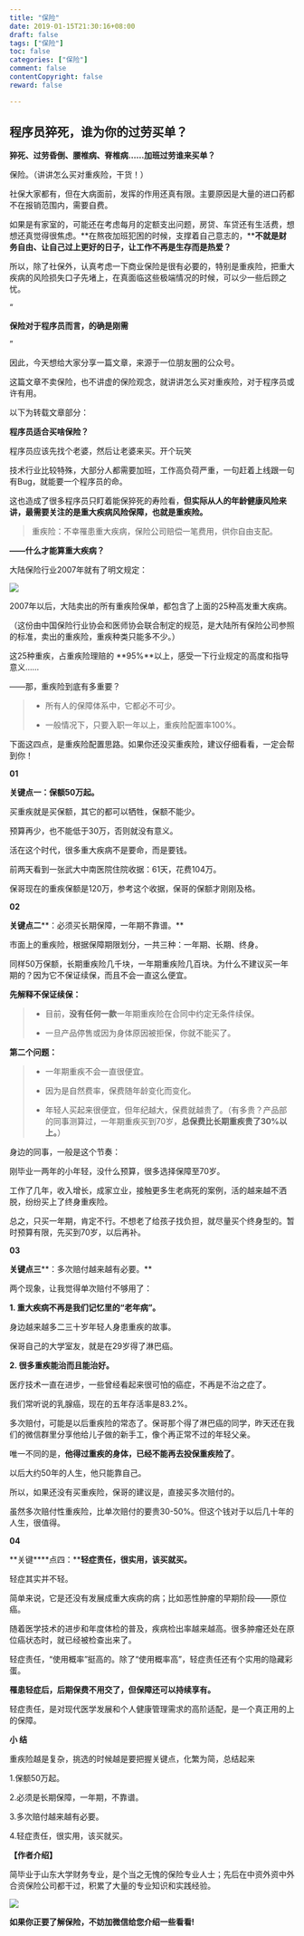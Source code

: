 ```yaml
---
title: "保险"
date: 2019-01-15T21:30:16+08:00
draft: false
tags: ["保险"]
toc: false
categories: ["保险"]
comment: false
contentCopyright: false
reward: false

---
```



## 程序员猝死，谁为你的过劳买单？


**猝死、过劳昏倒、腰椎病、脊椎病……加班过劳谁来买单？**

  

保险。（讲讲怎么买对重疾险，干货！）

  

社保大家都有，但在大病面前，发挥的作用还真有限。主要原因是大量的进口药都不在报销范围内，需要自费。  

如果是有家室的，可能还在考虑每月的定额支出问题，房贷、车贷还有生活费，想想还真觉得很焦虑。**在熬夜加班犯困的时候，支撑着自己意志的，****不就是财务自由、让自己过上更好的日子，让工作不再是生存而是热爱？**

所以，除了社保外，认真考虑一下商业保险是很有必要的，特别是重疾险，把重大疾病的风险损失口子先堵上，在真面临这些极端情况的时候，可以少一些后顾之忧。

  

“

**保险对于程序员而言，的确是刚需**

”

  

  

因此，今天想给大家分享一篇文章，来源于一位朋友圈的公众号。


这篇文章不卖保险，也不讲虚的保险观念，就讲讲怎么买对重疾险，对于程序员或许有用。

  

以下为转载文章部分：

**程序员适合买啥保险？**  

  

程序员应该先找个老婆，然后让老婆来买。开个玩笑

  

技术行业比较特殊，大部分人都需要加班，工作高负荷严重，一句赶着上线跟一句有Bug，就能要一个程序员的命。  

这也造成了很多程序员只盯着能保猝死的寿险看，**但实际从人的年龄健康风险来讲，最需要关注的是重大疾病风险保障，也就是重疾险。**

  

> 重疾险：不幸罹患重大疾病，保险公司赔偿一笔费用，供你自由支配。

  

**——什么才能算重大疾病？**

  

大陆保险行业2007年就有了明文规定：

  

![](/image/zhongji.webp)

2007年以后，大陆卖出的所有重疾险保单，都包含了上面的25种高发重大疾病。

（这份由中国保险行业协会和医师协会联合制定的规范，是大陆所有保险公司参照的标准，卖出的重疾险，重疾种类只能多不少。）

  

这25种重疾，占重疾险理赔的 **95%**以上，感受一下行业规定的高度和指导意义……

  

  

——那，重疾险到底有多重要？

  

> -   所有人的保障体系中，它都必不可少。
>     
>       
>     
> -   一般情况下，只要入职一年以上，重疾险配置率100%。
>     

  

下面这四点，是重疾险配置思路。如果你还没买重疾险，建议仔细看看，一定会帮到你！

  

**01**

**关键点一：保额50万起。**

  

买重疾就是买保额，其它的都可以牺牲，保额不能少。

  

预算再少，也不能低于30万，否则就没有意义。

  

活在这个时代，很多重大疾病不是要命，而是要钱。

  

前两天看到一张武大中南医院住院收据：61天，花费104万。

  

保哥现在的重疾保额是120万，参考这个收据，保哥的保额才刚刚及格。

  

**02**

**关键点二****：必须买长期保障，一年期不靠谱。**

  

市面上的重疾险，根据保障期限划分，一共三种：一年期、长期、终身。

  

同样50万保额，长期重疾险几千块，一年期重疾险几百块。为什么不建议买一年期的？因为它不保证续保，而且不会一直这么便宜。

  

**先解释不保证续保：**

> -   目前，**没有任何一款**一年期重疾险在合同中约定无条件续保。  
>     
> -   一旦产品停售或因为身体原因被拒保，你就不能买了。  
>     

  

**第二个问题：**

> -   一年期重疾不会一直很便宜。
>     
> -   因为是自然费率，保费随年龄变化而变化。  
>     
> -   年轻人买起来很便宜，但年纪越大，保费就越贵了。（有多贵？产品部的同事测算过，一年期重疾买到70岁，**总保费比长期重疾贵了30%以上。**）
>     

  

身边的同事，一般是这个节奏：

  

刚毕业一两年的小年轻，没什么预算，很多选择保障至70岁。

工作了几年，收入增长，成家立业，接触更多生老病死的案例，活的越来越不洒脱，纷纷买上了终身重疾险。

  

总之，只买一年期，肯定不行。不想老了给孩子找负担，就尽量买个终身型的。暂时预算有限，先买到70岁，以后再补。

  

**03**

**关键点三****：多次赔付越来越有必要。**

  

两个现象，让我觉得单次赔付不够用了：  

  

**1. 重大疾病不再是我们记忆里的“老年病”。**  

  

身边越来越多二三十岁年轻人身患重疾的故事。  

保哥自己的大学室友，就是在29岁得了淋巴癌。

  

**2. 很多重疾能治而且能治好。**

  

医疗技术一直在进步，一些曾经看起来很可怕的癌症，不再是不治之症了。  

我们常听说的乳腺癌，现在的五年存活率是83.2%。  

  

多次赔付，可能是以后重疾险的常态了。保哥那个得了淋巴癌的同学，昨天还在我们的微信群里分享他给儿子做的新手工，像个再正常不过的年轻父亲。

  

唯一不同的是，**他得过重疾的身体，已经不能再去投保重疾险了**。

以后大约50年的人生，他只能靠自己。  

  

所以，如果还没有买重疾险，保哥的建议是，直接买多次赔付的。  

  

虽然多次赔付性重疾险，比单次赔付的要贵30-50%。但这个钱对于以后几十年的人生，很值得。

  

**04**

**关键****点四：****轻症责任，很实用，该买就买。**

  

轻症其实并不轻。

简单来说，它是还没有发展成重大疾病的病；比如恶性肿瘤的早期阶段——原位癌。  

  

随着医学技术的进步和年度体检的普及，疾病检出率越来越高。很多肿瘤还处在原位癌状态时，就已经被检查出来了。

  

轻症责任，“使用概率”挺高的。除了“使用概率高”，轻症责任还有个实用的隐藏彩蛋。

  

**罹患轻症后，后期保费不用交了，但保障还可以持续享有。**  

轻症责任，是对现代医学发展和个人健康管理需求的高阶适配，是一个真正用的上的保障。

  

**小 结**

  

重疾险越是复杂，挑选的时候越是要把握关键点，化繁为简，总结起来

  

1.保额50万起。

2.必须是长期保障，一年期，不靠谱。

3.多次赔付越来越有必要。

4.轻症责任，很实用，该买就买。

  

  

**【作者介绍】**

简毕业于山东大学财务专业，是个当之无愧的保险专业人士；先后在中资外资中外合资保险公司都干过，积累了大量的专业知识和实践经验。  

![](/image/jian.jpg)


**如果你正要了解保险，不妨加微信给您介绍一些看看!**